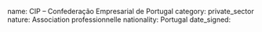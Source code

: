 name: CIP – Confederação Empresarial de Portugal
category: private_sector
nature:  Association professionnelle 
nationality: Portugal
date_signed:
    